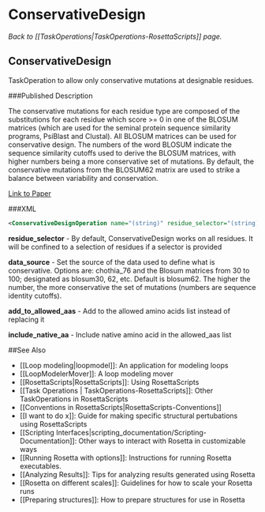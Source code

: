 # ConservativeDesign
*Back to [[TaskOperations|TaskOperations-RosettaScripts]] page.*
## ConservativeDesign

TaskOperation to allow only conservative mutations at designable residues.

###Published Description

The conservative mutations for each residue type are composed
of the substitutions for each residue which score >= 0 in one
of the BLOSUM matrices (which are used for the seminal
protein sequence similarity programs, PsiBlast and Clustal).
All BLOSUM matrices can be used for conservative design.
The numbers of the word BLOSUM indicate the sequence similarity
cutoffs used to derive the BLOSUM matrices, with higher numbers
being a more conservative set of mutations.
By default, the conservative mutations from the BLOSUM62 matrix
are used to strike a balance between variability and conservation.

[Link to Paper](https://doi.org/10.1371/journal.pcbi.1006112)

###XML

```xml
<ConservativeDesignOperation name="(string)" residue_selector="(string)" data_source=(string,"blosum62") add_to_allowed_aas=(bool,"false") include_native_aa=(bool,"true")/>
```

**residue_selector** - By default, ConservativeDesign works on all residues. It will be confined to a selection of residues if a selector is provided

**data_source** - Set the source of the data used to define what is conservative. Options are: chothia_76 and the Blosum matrices from 30 to 100; designated as blosum30, 62, etc. Default is blosum62.  The higher the number, the more conservative the set of mutations (numbers are sequence identity cutoffs).

**add_to_allowed_aas** - Add to the allowed amino acids list instead of replacing it

**include_native_aa** - Include native amino acid in the allowed_aas list

##See Also

* [[Loop modeling|loopmodel]]: An application for modeling loops
* [[LoopModelerMover]]: A loop modeling mover
* [[RosettaScripts|RosettaScripts]]: Using RosettaScripts
* [[Task Operations | TaskOperations-RosettaScripts]]: Other TaskOperations in RosettaScripts
* [[Conventions in RosettaScripts|RosettaScripts-Conventions]]
* [[I want to do x]]: Guide for making specific structural pertubations using RosettaScripts
* [[Scripting Interfaces|scripting_documentation/Scripting-Documentation]]: Other ways to interact with Rosetta in customizable ways
* [[Running Rosetta with options]]: Instructions for running Rosetta executables.
* [[Analyzing Results]]: Tips for analyzing results generated using Rosetta
* [[Rosetta on different scales]]: Guidelines for how to scale your Rosetta runs
* [[Preparing structures]]: How to prepare structures for use in Rosetta
